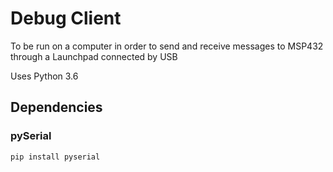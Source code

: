 # Debug Client
 
To be run on a computer in order to send and receive messages to MSP432 through a Launchpad connected by USB

Uses Python 3.6
 
## Dependencies
 
### pySerial
 
`pip install pyserial`